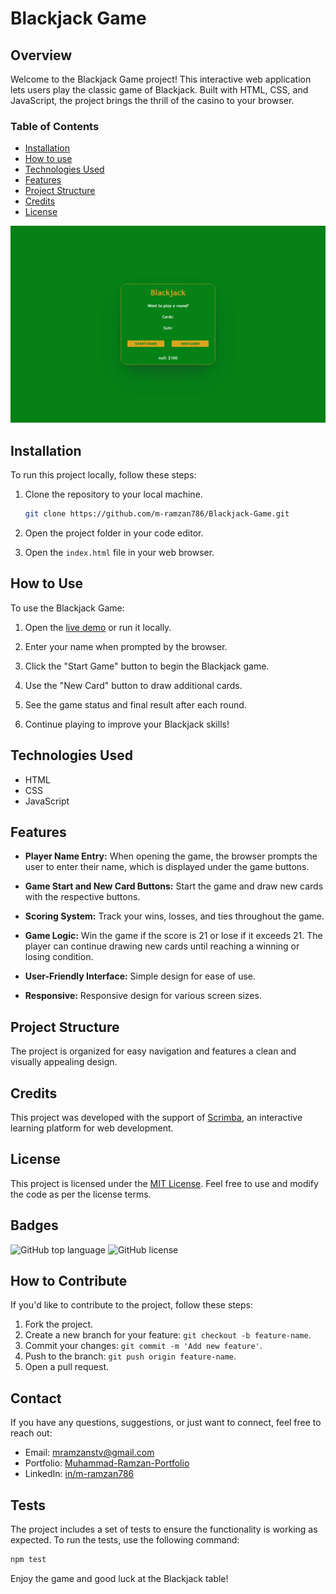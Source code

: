 # Blackjack Game

## Overview

Welcome to the Blackjack Game project! This interactive web application lets users play the classic game of Blackjack. Built with HTML, CSS, and JavaScript, the project brings the thrill of the casino to your browser.

### Table of Contents

- [Installation](#installation)
- [How to use](#how-to-use)
- [Technologies Used](#technologies-used)
- [Features](#features)
- [Project Structure](#project-structure)
- [Credits](#credits)
- [License](#license)

![Blackjack Game Screenshot](blackjack-thumbnail.png)

## Installation

To run this project locally, follow these steps:

1. Clone the repository to your local machine.
    ```bash
    git clone https://github.com/m-ramzan786/Blackjack-Game.git
    ```

2. Open the project folder in your code editor.

3. Open the `index.html` file in your web browser.

## How to Use

To use the Blackjack Game:

1. Open the [live demo](https://blackjack-game-liard.vercel.app/) or run it locally.

2. Enter your name when prompted by the browser.

3. Click the "Start Game" button to begin the Blackjack game.

4. Use the "New Card" button to draw additional cards.

5. See the game status and final result after each round.

6. Continue playing to improve your Blackjack skills!

## Technologies Used

- HTML
- CSS
- JavaScript

## Features

- **Player Name Entry:** When opening the game, the browser prompts the user to enter their name, which is displayed under the game buttons.

- **Game Start and New Card Buttons:** Start the game and draw new cards with the respective buttons.

- **Scoring System:** Track your wins, losses, and ties throughout the game.

- **Game Logic:** Win the game if the score is 21 or lose if it exceeds 21. The player can continue drawing new cards until reaching a winning or losing condition.

- **User-Friendly Interface:** Simple design for ease of use.

- **Responsive:** Responsive design for various screen sizes.

## Project Structure

The project is organized for easy navigation and features a clean and visually appealing design.

## Credits

This project was developed with the support of [Scrimba](https://scrimba.com/), an interactive learning platform for web development.

## License

This project is licensed under the [MIT License](LICENSE). Feel free to use and modify the code as per the license terms.

## Badges

![GitHub top language](https://img.shields.io/github/languages/top/m-ramzan786/Blackjack-Game)
![GitHub license](https://img.shields.io/github/license/m-ramzan786/Blackjack-Game)

## How to Contribute

If you'd like to contribute to the project, follow these steps:

1. Fork the project.
2. Create a new branch for your feature: `git checkout -b feature-name`.
3. Commit your changes: `git commit -m 'Add new feature'`.
4. Push to the branch: `git push origin feature-name`.
5. Open a pull request.

## Contact

If you have any questions, suggestions, or just want to connect, feel free to reach out:

- Email: [mramzanstv@gmail.com](mramzanstv@gmail.com)
- Portfolio: [Muhammad-Ramzan-Portfolio](https://muhammad-ramzan.vercel.app/)
- LinkedIn: [in/m-ramzan786](https://www.linkedin.com/in/m-ramzan786/)

## Tests

The project includes a set of tests to ensure the functionality is working as expected. To run the tests, use the following command:
```bash
npm test
```

Enjoy the game and good luck at the Blackjack table!
